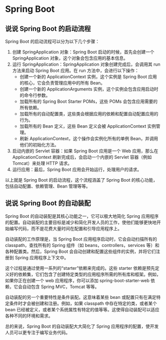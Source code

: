 # Spring Boot

## 说说 Spring Boot 的启动流程

Spring Boot 的启动流程可以分为以下几个步骤：

1. 创建 SpringApplication 对象：Spring Boot 启动的时候，首先会创建一个 SpringApplication 对象，这个对象会包含应用的基本信息。
2. 运行 SpringApplication：SpringApplication 对象创建完成后，会调用其 run 方法来启动 Spring Boot 应用。在 run 方法中，会进行以下操作：
   - 创建一个新的 ApplicationContext 实例，这个实例是 Spring Boot 应用的核心，它会负责管理应用中的所有 Bean。
   - 创建一个新的 ApplicationArguments 实例，这个实例会包含应用启动时的命令行参数。
   - 加载所有的 Spring Boot Starter POMs，这些 POMs 会包含应用需要的所有依赖。
   - 加载所有的自动配置类，这些类会根据应用的依赖和配置自动配置应用的行为。
   - 加载所有的 Bean 定义，这些 Bean 定义会被 ApplicationContext 实例管理。
   - 刷新 ApplicationContext，这个操作会实例化所有的单例 Bean，并调用他们的初始化方法。
3. 启动内嵌的 Servlet 容器：如果 Spring Boot 应用是一个 Web 应用，那么在 ApplicationContext 刷新完成后，会启动一个内嵌的 Servlet 容器（例如 Tomcat）来处理 HTTP 请求。
4. 运行应用：最后，Spring Boot 应用会开始运行，处理用户的请求。

以上就是 Spring Boot 的启动流程，这个流程涵盖了 Spring Boot 的核心功能，包括自动配置、依赖管理、Bean 管理等等。

## 说说 Spring Boot 的自动装配

Spring Boot 的自动装配是其核心功能之一，它可以极大地简化 Spring 应用程序的配置。自动装配的主要目标是减少和简化开发人员的工作，使他们能够更快地开始编写代码，而不是花费大量时间在配置和引导应用程序上。

自动装配的工作原理是，当 Spring Boot 应用程序启动时，它会自动扫描所有的 classpath，查找所有的 Spring 组件（如 beans，controllers，services 等）和各种配置类。然后，Spring Boot 会自动创建和配置这些组件的实例，并将它们注册到 Spring 应用程序上下文中。

这个过程是通过使用一系列的“starter”依赖来完成的。这些 starter 依赖是预先定义好的依赖集，它们包含了创建特定类型的应用程序所需的所有库和框架。例如，如果你正在创建一个 web 应用程序，你可以添加 spring-boot-starter-web 依赖，它会自动包含 Spring MVC，Tomcat 等等。

自动装配的另一个重要特性是条件装配。这意味着某些 bean 或配置只有在满足特定条件时才会被创建和注册。例如，如果 classpath 中存在特定的类，或者某个 bean 已经被定义，或者某个系统属性有特定的值等等。这使得自动装配可以适应各种不同的环境和需求。

总的来说，Spring Boot 的自动装配大大简化了 Spring 应用程序的配置，使开发人员可以更专注于编写业务代码。
